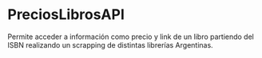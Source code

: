 # PreciosLibrosAPI
Permite acceder a información como precio y link de un libro partiendo del ISBN realizando un scrapping de distintas librerías Argentinas.
